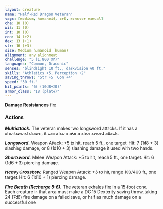 ```yaml
---
layout: creature
name: "Half-Red Dragon Veteran"
tags: [medium, humanoid, cr5, monster-manual]
cha: 10 (0)
wis: 11 (0)
int: 10 (0)
con: 14 (+2)
dex: 13 (+1)
str: 16 (+3)
size: Medium humanoid (human)
alignment: any alignment
challenge: "5 (1,800 XP)"
languages: "Common, Draconic"
senses: "blindsight 10 ft., darkvision 60 ft."
skills: "Athletics +5, Perception +2"
saving_throws: "Str +5, Con +4"
speed: "30 ft."
hit_points: "65 (10d8+20)"
armor_class: "18 (plate)"
---
```


**Damage Resistances** fire

### Actions

***Multiattack.*** The veteran makes two longsword attacks. If it has a shortsword drawn, it can also make a shortsword attack.

***Longsword.*** Weapon Attack: +5 to hit, reach 5 ft., one target. Hit: 7 (1d8 + 3) slashing damage, or 8 (1d10 + 3) slashing damage if used with two hands.

***Shortsword.*** Melee Weapon Attack: +5 to hit, reach 5 ft., one target. Hit: 6 (1d6 + 3) piercing damage.

***Heavy Crossbow.*** Ranged Weapon Attack: +3 to hit, range 100/400 ft., one target. Hit: 6 (1d10 + 1) piercing damage.

***Fire Breath (Recharge 5-6).*** The veteran exhales fire in a 15-foot cone. Each creature in that area must make a DC 15 Dexterity saving throw, taking 24 (7d6) fire damage on a failed save, or half as much damage on a successful one.